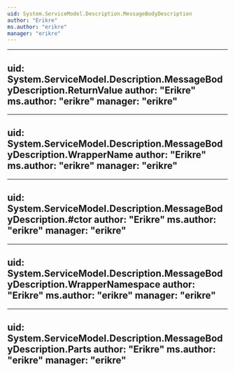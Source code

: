 ```yaml
---
uid: System.ServiceModel.Description.MessageBodyDescription
author: "Erikre"
ms.author: "erikre"
manager: "erikre"
---
```


---
uid: System.ServiceModel.Description.MessageBodyDescription.ReturnValue
author: "Erikre"
ms.author: "erikre"
manager: "erikre"
---

---
uid: System.ServiceModel.Description.MessageBodyDescription.WrapperName
author: "Erikre"
ms.author: "erikre"
manager: "erikre"
---

---
uid: System.ServiceModel.Description.MessageBodyDescription.#ctor
author: "Erikre"
ms.author: "erikre"
manager: "erikre"
---

---
uid: System.ServiceModel.Description.MessageBodyDescription.WrapperNamespace
author: "Erikre"
ms.author: "erikre"
manager: "erikre"
---

---
uid: System.ServiceModel.Description.MessageBodyDescription.Parts
author: "Erikre"
ms.author: "erikre"
manager: "erikre"
---
